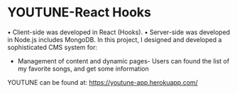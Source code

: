 # YOUTUNE-React Hooks
•	Client-side was developed in React (Hooks).
•	Server-side was developed in Node.js includes MongoDB.
In this project, I designed and developed a sophisticated CMS system for:
- Management of content and dynamic pages-
Users can found the list of my favorite songs, and get some information

YOUTUNE can be found at: https://youtune-app.herokuapp.com/
